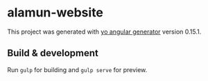 # alamun-website

This project was generated with [yo angular generator](https://github.com/yeoman/generator-angular)
version 0.15.1.

## Build & development

Run `gulp` for building and `gulp serve` for preview.
